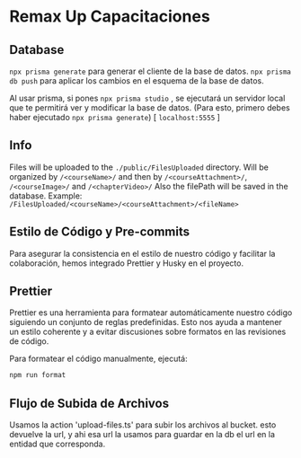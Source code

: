 # Remax Up Capacitaciones

## Database

`npx prisma generate` para generar el cliente de la base de datos.
`npx prisma db push` para aplicar los cambios en el esquema de la base de datos.

Al usar prisma, si pones `npx prisma studio` , se ejecutará un servidor local que te permitirá ver y modificar la base de datos.
(Para esto, primero debes haber ejecutado `npx prisma generate`)
[ `localhost:5555` ]

## Info

Files will be uploaded to the `./public/FilesUploaded` directory.
Will be organized by `/<courseName>/` and then by `/<courseAttachment>/`, `/<courseImage>/` and `/<chapterVideo>/`
Also the filePath will be saved in the database. Example: `/FilesUploaded/<courseName>/<courseAttachment>/<fileName>`

## Estilo de Código y Pre-commits

Para asegurar la consistencia en el estilo de nuestro código y facilitar la colaboración, hemos integrado Prettier y Husky en el proyecto.

## Prettier

Prettier es una herramienta para formatear automáticamente nuestro código siguiendo un conjunto de reglas predefinidas. Esto nos ayuda a mantener un estilo coherente y a evitar discusiones sobre formatos en las revisiones de código.

Para formatear el código manualmente, ejecutá:

```bash
npm run format
```

## Flujo de Subida de Archivos

Usamos la action 'upload-files.ts' para subir los archivos al bucket. esto devuelve la url, y ahi esa url la usamos para guardar en la db el url en la entidad que corresponda.
